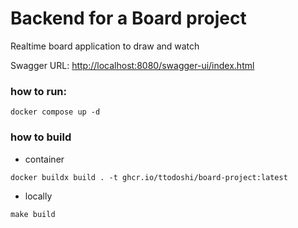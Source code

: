 # Backend for a Board project

Realtime board application to draw and watch

Swagger URL: [http://localhost:8080/swagger-ui/index.html](http://localhost:8080/swagger-ui/index.html)

### how to run:

```shell
docker compose up -d
```

### how to build

- container
```shell
docker buildx build . -t ghcr.io/ttodoshi/board-project:latest
```

- locally
```shell
make build
```
